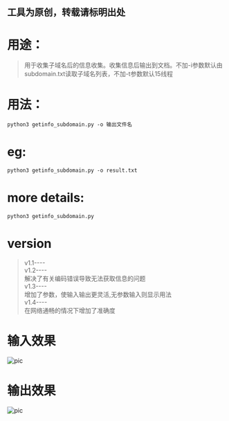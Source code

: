 ## 工具为原创，转载请标明出处
# 用途：

> 用于收集子域名后的信息收集。收集信息后输出到文档。不加-i参数默认由subdomain.txt读取子域名列表，不加-t参数默认15线程

# 用法：
```
python3 getinfo_subdomain.py -o 输出文件名
```


# eg:
```
python3 getinfo_subdomain.py -o result.txt
```

# more details:
```
python3 getinfo_subdomain.py
```

# version
> v1.1----</br> 
> v1.2---- </br>
> 解决了有关编码错误导致无法获取信息的问题</br> 
> v1.3---- </br>
> 增加了参数，使输入输出更灵活,无参数输入则显示用法</br>
> v1.4---- </br>
> 在网络通畅的情况下增加了准确度


# 输入效果
![pic](https://wx1.sinaimg.cn/mw690/86146a5fly1fu9v2hf61kj205r064a9y.jpg)

# 输出效果
![pic](http://wx4.sinaimg.cn/mw690/86146a5fly1fu9v0tz9ftj20jg05hq3p.jpg)
